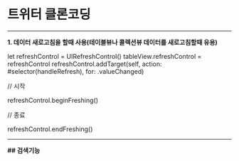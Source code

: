 # 트위터 클론코딩

---
**1. 데이터 새로고침을 할때 사용(테이블뷰나 콜렉션뷰 데이터를 새로고침할때 유용)**

let refreshControl = UIRefreshControl()
        tableView.refreshControl = refreshControl
        refreshControl.addTarget(self, action: #selector(handleRefresh), for: .valueChanged)

// 시작

refreshControl.beginFreshing()

// 종료

refreshControl.endFreshing()


---
**## 검색기능**
